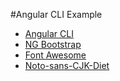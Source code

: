 #Angular CLI Example

- [Angular CLI](https://github.com/angular/angular-cli)
- [NG Bootstrap](https://github.com/ng-bootstrap/ng-bootstrap)
- [Font Awesome](https://github.com/FortAwesome/Font-Awesome)
- [Noto-sans-CJK-Diet](https://github.com/jiwonsis/Noto-sans-CJK-Diet)
